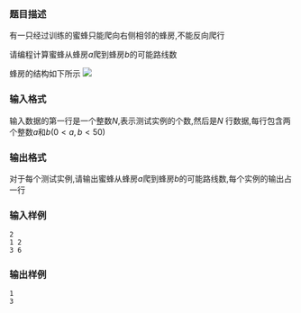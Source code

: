 ### 题目描述
有一只经过训练的蜜蜂只能爬向右侧相邻的蜂房,不能反向爬行

请编程计算蜜蜂从蜂房$a$爬到蜂房$b$的可能路线数

蜂房的结构如下所示
![](https://syc-oj-file.oss-cn-shenzhen.aliyuncs.com/img/20190722194701693.jpg)
### 输入格式

输入数据的第一行是一个整数$N$,表示测试实例的个数,然后是$N$ 行数据,每行包含两个整数$a$和$b(0 \lt a, b \lt 50)$

### 输出格式
对于每个测试实例,请输出蜜蜂从蜂房$a$爬到蜂房$b$的可能路线数,每个实例的输出占一行

### 输入样例
```
2
1 2
3 6
```
### 输出样例
```
1
3
```